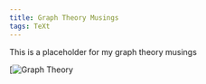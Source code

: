 ```yaml
---
title: Graph Theory Musings
tags: TeXt
---
```


This is a placeholder for my graph theory musings

[![Graph Theory](https://en.wikipedia.org/wiki/Graph_theory)
